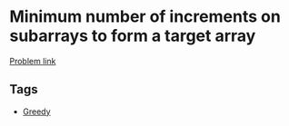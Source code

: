 # Minimum number of increments on subarrays to form a target array

[Problem link](https://leetcode.com/problems/minimum-number-of-increments-on-subarrays-to-form-a-target-array)

## Tags

* [Greedy](/README.md#Greedy)
